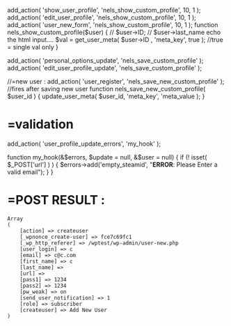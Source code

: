 
add_action( 'show_user_profile', 'nels_show_custom_profile', 10, 1  );
add_action( 'edit_user_profile', 'nels_show_custom_profile', 10, 1  );
add_action( 'user_new_form', 'nels_show_custom_profile', 10, 1  );
function nels_show_custom_profile($user) {
    // $user->ID;
    // $user->last_name
    echo the html input....
    $val = get_user_meta( $user->ID , 'meta_key', true ); //true = single val only
}

add_action( 'personal_options_update', 'nels_save_custom_profile' );
add_action( 'edit_user_profile_update', 'nels_save_custom_profile' );

//=new user : 
add_action( 'user_register', 'nels_save_new_custom_profile' ); //fires after saving new user
function nels_save_new_custom_profile( $user_id ) {  update_user_meta( $user_id, 'meta_key', 'meta_value ); }

=validation
===================
add_action( 'user_profile_update_errors', 'my_hook' );

function my_hook(&$errors, $update = null, &$user  = null)
{
    if (! isset( $_POST['url'] ) )
    {
        $errors->add('empty_steamid', "<strong>ERROR</strong>: Please Enter a valid email");
    }
}

=POST RESULT :
===================
```
Array
(
    [action] => createuser
    [_wpnonce_create-user] => fce7c69fc1
    [_wp_http_referer] => /wptest/wp-admin/user-new.php
    [user_login] => c
    [email] => c@c.com
    [first_name] => c
    [last_name] => 
    [url] => 
    [pass1] => 1234
    [pass2] => 1234
    [pw_weak] => on
    [send_user_notification] => 1
    [role] => subscriber
    [createuser] => Add New User
)
```
